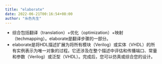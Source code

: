 ```yaml
---
title: "elaborate"
date: 2022-06-21T00:16:54+08:00
author: "糸色先生"
---
```


-   综合包括翻译（translation）+优化（optimization）+映射（techmapping）。elaborate是翻译步骤的一部分。
-   elaborate是将HDL描述扩展为将所有模块（Verilog）或实体（VHDL）的所有实例表示为唯一对象的过程。它还涉及在整个描述中评估和传播端口、常量和参数（Verilog）或泛型（VHDL）。完成后，您可以仿真或综合您的设计。


